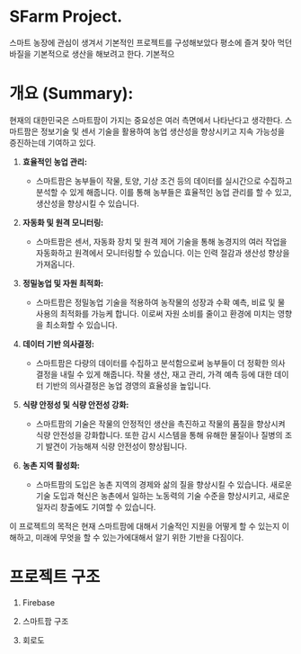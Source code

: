 # SFarm Project.

스마트 농장에 관심이 생겨서 기본적인 프로젝트를 구성해보았다
평소에 즐겨 찾아 먹던 바질을 기본적으로 생산을 해보려고 한다.
기본적으


# 개요 (Summary):
현재의 대한민국은 스마트팜이 가지는 중요성은 여러 측면에서 나타난다고 생각한다. 스마트팜은 정보기술 및 센서 기술을 활용하여 농업 생산성을 향상시키고 지속 가능성을 증진하는데 기여하고 있다. 

1. **효율적인 농업 관리:**
   - 스마트팜은 농부들이 작물, 토양, 기상 조건 등의 데이터를 실시간으로 수집하고 분석할 수 있게 해줍니다. 이를 통해 농부들은 효율적인 농업 관리를 할 수 있고, 생산성을 향상시킬 수 있습니다.

2. **자동화 및 원격 모니터링:**
   - 스마트팜은 센서, 자동화 장치 및 원격 제어 기술을 통해 농경지의 여러 작업을 자동화하고 원격에서 모니터링할 수 있습니다. 이는 인력 절감과 생산성 향상을 가져옵니다.

3. **정밀농업 및 자원 최적화:**
   - 스마트팜은 정밀농업 기술을 적용하여 농작물의 성장과 수확 예측, 비료 및 물 사용의 최적화를 가능케 합니다. 이로써 자원 소비를 줄이고 환경에 미치는 영향을 최소화할 수 있습니다.

4. **데이터 기반 의사결정:**
   - 스마트팜은 다량의 데이터를 수집하고 분석함으로써 농부들이 더 정확한 의사결정을 내릴 수 있게 해줍니다. 작물 생산, 재고 관리, 가격 예측 등에 대한 데이터 기반의 의사결정은 농업 경영의 효율성을 높입니다.

5. **식량 안정성 및 식량 안전성 강화:**
   - 스마트팜의 기술은 작물의 안정적인 생산을 촉진하고 작물의 품질을 향상시켜 식량 안전성을 강화합니다. 또한 감시 시스템을 통해 유해한 물질이나 질병의 조기 발견이 가능해져 식량 안전성이 향상됩니다.

6. **농촌 지역 활성화:**
   - 스마트팜의 도입은 농촌 지역의 경제와 삶의 질을 향상시킬 수 있습니다. 새로운 기술 도입과 혁신은 농촌에서 일하는 노동력의 기술 수준을 향상시키고, 새로운 일자리 창출에도 기여할 수 있습니다.
  
이 프로젝트의 목적은 현재 스마트팜에 대해서 기술적인 지원을 어떻게 할 수 있는지 이해하고, 미래에 무엇을 할 수 있는가에대해서 알기 위한 기반을 다짐이다. 

# 프로젝트 구조

1. Firebase

2. 스마트팜 구조

3. 회로도
